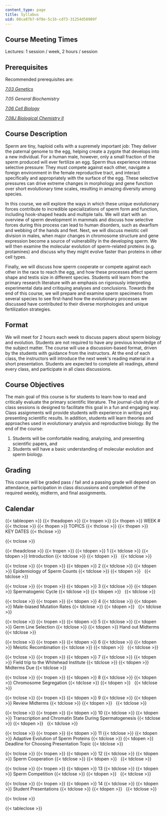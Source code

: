 ```yaml
---
content_type: page
title: Syllabus
uid: 08ca87b7-6f8e-5c1b-cd73-31254d58989f
---
```


Course Meeting Times
--------------------

Lectures: 1 session / week, 2 hours / session

Prerequisites
-------------

Recommended prerequisites are:

[_7.03 Genetics_](/courses/7-03-genetics-fall-2004/)

_7.05 General Biochemistry_

[_7.06 Cell Biology_](/courses/7-06-cell-biology-spring-2007/)

[_7.08J Biological Chemistry II_](/courses/5-08j-biological-chemistry-ii-spring-2004/)

Course Description
------------------

Sperm are tiny, haploid cells with a supremely important job: They deliver the paternal genome to the egg, helping create a zygote that develops into a new individual. For a human male, however, only a small fraction of the sperm produced will ever fertilize an egg. Sperm thus experience intense selective pressure: They must compete against each other, navigate a foreign environment in the female reproductive tract, and interact specifically and appropriately with the surface of the egg. These selective pressures can drive extreme changes in morphology and gene function over short evolutionary time scales, resulting in amazing diversity among species.

In this course, we will explore the ways in which these unique evolutionary forces contribute to incredible specializations of sperm form and function, including hook-shaped heads and multiple tails. We will start with an overview of sperm development in mammals and discuss how selective forces during this process can lead to human disorders, such as dwarfism and webbing of the hands and feet. Next, we will discuss meiotic cell division in males, when major changes in chromosome structure and gene expression become a source of vulnerability in the developing sperm. We will then examine the molecular evolution of sperm-related proteins (e.g. protamines) and discuss why they might evolve faster than proteins in other cell types.

Finally, we will discuss how sperm cooperate or compete against each other in the race to reach the egg, and how these processes affect sperm shape and testis size in different species. Students will learn from the primary research literature with an emphasis on rigorously interpreting experimental data and critiquing analyses and conclusions. Towards the end of this course, we will prepare and examine sperm specimens from several species to see first-hand how the evolutionary processes we discussed have contributed to their diverse morphologies and unique fertilization strategies.

Format
------

We will meet for 2 hours each week to discuss papers about sperm biology and evolution. Students are not required to have any previous knowledge of the subject matter. The course will use a discussion-based format, driven by the students with guidance from the instructors. At the end of each class, the instructors will introduce the next week's reading material in a short presentation. Students are expected to complete all readings, attend every class, and participate in all class discussions.

Course Objectives
-----------------

The main goal of this course is for students to learn how to read and critically evaluate the primary scientific literature. The journal-club style of class sessions is designed to facilitate this goal in a fun and engaging way. Class assignments will provide students with experience in writing and presenting scientific results. In addition, students will learn theories and approaches used in evolutionary analysis and reproductive biology. By the end of the course:

1.  Students will be comfortable reading, analyzing, and presenting scientific papers, and
2.  Students will have a basic understanding of molecular evolution and sperm biology.

Grading
-------

This course will be graded pass / fail and a passing grade will depend on attendance, participation in class discussions and completion of the required weekly, midterm, and final assignments.

Calendar
--------

{{< tableopen >}}
{{< theadopen >}}
{{< tropen >}}
{{< thopen >}}
WEEK #
{{< thclose >}}
{{< thopen >}}
TOPICS
{{< thclose >}}
{{< thopen >}}
KEY DATES
{{< thclose >}}

{{< trclose >}}

{{< theadclose >}}
{{< tropen >}}
{{< tdopen >}}
1
{{< tdclose >}}
{{< tdopen >}}
Introduction
{{< tdclose >}}
{{< tdopen >}}
 
{{< tdclose >}}

{{< trclose >}}
{{< tropen >}}
{{< tdopen >}}
2
{{< tdclose >}}
{{< tdopen >}}
Epidemiology of Sperm Counts
{{< tdclose >}}
{{< tdopen >}}
 
{{< tdclose >}}

{{< trclose >}}
{{< tropen >}}
{{< tdopen >}}
3
{{< tdclose >}}
{{< tdopen >}}
Spermatogenic Cycle
{{< tdclose >}}
{{< tdopen >}}
 
{{< tdclose >}}

{{< trclose >}}
{{< tropen >}}
{{< tdopen >}}
4
{{< tdclose >}}
{{< tdopen >}}
Male-biased Mutation Rates
{{< tdclose >}}
{{< tdopen >}}
 
{{< tdclose >}}

{{< trclose >}}
{{< tropen >}}
{{< tdopen >}}
5
{{< tdclose >}}
{{< tdopen >}}
Germ Line Selection
{{< tdclose >}}
{{< tdopen >}}
Hand out Midterms
{{< tdclose >}}

{{< trclose >}}
{{< tropen >}}
{{< tdopen >}}
6
{{< tdclose >}}
{{< tdopen >}}
Meiotic Recombination
{{< tdclose >}}
{{< tdopen >}}
 
{{< tdclose >}}

{{< trclose >}}
{{< tropen >}}
{{< tdopen >}}
7
{{< tdclose >}}
{{< tdopen >}}
Field trip to the Whitehead Institute
{{< tdclose >}}
{{< tdopen >}}
Midterms Due
{{< tdclose >}}

{{< trclose >}}
{{< tropen >}}
{{< tdopen >}}
8
{{< tdclose >}}
{{< tdopen >}}
Chromosome Segregation
{{< tdclose >}}
{{< tdopen >}}
 
{{< tdclose >}}

{{< trclose >}}
{{< tropen >}}
{{< tdopen >}}
9
{{< tdclose >}}
{{< tdopen >}}
Review Midterms
{{< tdclose >}}
{{< tdopen >}}
 
{{< tdclose >}}

{{< trclose >}}
{{< tropen >}}
{{< tdopen >}}
10
{{< tdclose >}}
{{< tdopen >}}
Transcription and Chromatin State During Spermatogenesis
{{< tdclose >}}
{{< tdopen >}}
 
{{< tdclose >}}

{{< trclose >}}
{{< tropen >}}
{{< tdopen >}}
11
{{< tdclose >}}
{{< tdopen >}}
Adaptive Evolution of Sperm Proteins
{{< tdclose >}}
{{< tdopen >}}
Deadline for Choosing Presentation Topic
{{< tdclose >}}

{{< trclose >}}
{{< tropen >}}
{{< tdopen >}}
12
{{< tdclose >}}
{{< tdopen >}}
Sperm Cooperation
{{< tdclose >}}
{{< tdopen >}}
 
{{< tdclose >}}

{{< trclose >}}
{{< tropen >}}
{{< tdopen >}}
13
{{< tdclose >}}
{{< tdopen >}}
Sperm Competition
{{< tdclose >}}
{{< tdopen >}}
 
{{< tdclose >}}

{{< trclose >}}
{{< tropen >}}
{{< tdopen >}}
14
{{< tdclose >}}
{{< tdopen >}}
Student Presentations
{{< tdclose >}}
{{< tdopen >}}
 
{{< tdclose >}}

{{< trclose >}}

{{< tableclose >}}
